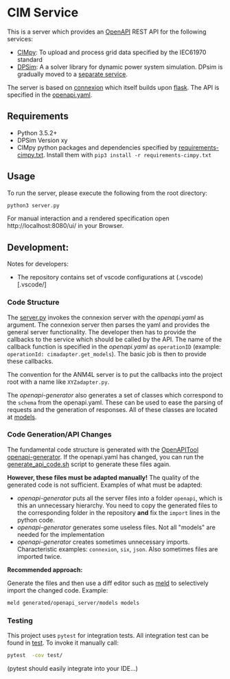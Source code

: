 # CIM Service

This is a server which provides an [OpenAPI](http://spec.openapis.org/oas/v3.0.3) REST API for the following services:

- [CIMpy](https://git.rwth-aachen.de/acs/public/cim/cimpy): To upload and process grid data specified by the IEC61970 standard
- [DPSim](https://git.rwth-aachen.de/acs/public/simulation/dpsim/dpsim): A a solver library for dynamic power system simulation. DPsim is gradually moved to a [separate service](https://github.com/dpsim-simulator/dpsim-service).

The server is based on [connexion](https://github.com/zalando/connexion) which itself builds upon [flask](https://flask.palletsprojects.com/en/1.1.x/).
The API is specified in the [openapi.yaml](openapi.yaml).

## Requirements

- Python 3.5.2+
- DPSim Version xy
- CIMpy python packages and dependencies specified by [requirements-cimpy.txt](./requirements-cimpy.txt). Install them with `pip3 install -r requirements-cimpy.txt`

## Usage

To run the server, please execute the following from the root directory:

```bash
python3 server.py
```

For manual interaction and a rendered specification open http://localhost:8080/ui/ in your Browser.

## Development:

Notes for developers:

- The repository contains set of vscode configurations at (.vscode)[.vscode/]

### Code Structure

The [server.py](./server.py) invokes the connexion server with the _openapi.yaml_ as argument. The connexion server then parses the yaml and provides the general server functionality.
The developer then has to provide the callbacks to the service which should be called by the API.
The name of the callback function is specified in the _openapi.yaml_ as `operationID` (example: `operationId: cimadapter.get_models`).
The basic job is then to provide these callbacks.

The convention for the ANM4L server is to put the callbacks into the project root with a name like `XYZadapter.py`.

The _openapi-generator_ also generates a set of classes which correspond to the `schema` from the openapi.yaml.
These can be used to ease the parsing of requests and the generation of responses.
All of these classes are located at [models](./models/).

### Code Generation/API Changes

The fundamental code structure is generated with the [OpenAPITool openapi-generator]( https://github.com/OpenAPITools/openapi-generator).
If the openapi.yaml has changed, you can run the [generate_api_code.sh](generate_api_code.sh) script to generate these files again.

**However, these files must be adapted manually!** The quality of the generated code is not sufficient.
Examples of what must be adapted:

- _openapi-generator_ puts all the server files into a folder `openapi`, which is this an unnecessary hierarchy.
You need to copy the generated files to the corresponding folder in the repository **and** fix the `import` lines in the python code.
- _openapi-generator_ generates some useless files. Not all "models" are needed for the implementation
- _openapi-generator_ creates sometimes unnecessary imports. Characteristic examples: `connexion`, `six`, `json`. Also sometimes files are imported twice.

**Recommended approach:**

Generate the files and then use a diff editor such as [meld](https://meldmerge.org) to selectively import the changed code. Example:

```bash
meld generated/openapi_server/models models
```

### Testing

This project uses `pytest` for integration tests. All integration test can be found in [test](test/). To invoke it manually call:

```bash
pytest  -cov test/
```

(pytest should easily integrate into your IDE...)
